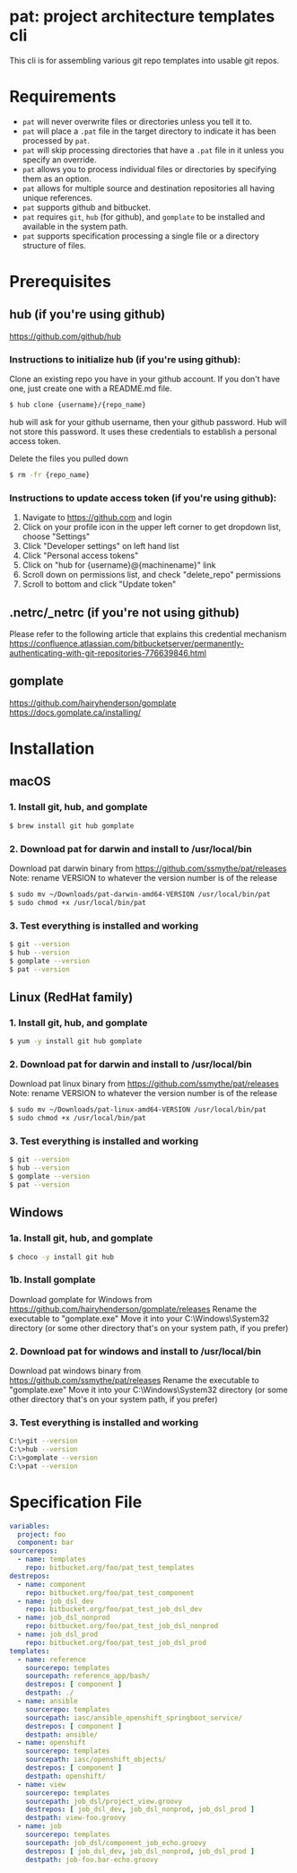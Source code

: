 # pat: project architecture templates cli
This cli is for assembling various git repo templates into usable git repos.

# Requirements
* `pat` will never overwrite files or directories unless you tell it to.
* `pat` will place a `.pat` file in the target directory to indicate it has been processed by `pat`.
* `pat` will skip processing directories that have a `.pat` file in it unless you specify an override.
* `pat` allows you to process individual files or directories by specifying them as an option.
* `pat` allows for multiple source and destination repositories all having unique references.
* `pat` supports github and bitbucket.
* `pat` requires `git`, `hub` (for github), and `gomplate` to be installed and available in the system path.
* `pat` supports specification processing a single file or a directory structure of files.

# Prerequisites
## hub (if you're using github)
https://github.com/github/hub

### Instructions to initialize hub (if you're using github):

Clone an existing repo you have in your github account.  If you don't have one, just create one with
a README.md file.
```bash
$ hub clone {username}/{repo_name}
```
hub will ask for your github username, then your github password.
Hub will not store this password.  It uses these credentials to establish
a personal access token.

Delete the files you pulled down
```bash
$ rm -fr {repo_name}
``` 

### Instructions to update access token (if you're using github): 
1. Navigate to https://github.com and login
2. Click on your profile icon in the upper left corner to get dropdown list, choose "Settings"
3. Click "Developer settings" on left hand list
4. Click "Personal access tokens"
5. Click on "hub for {username}@{machinename}" link
6. Scroll down on permissions list, and check "delete_repo" permissions
7. Scroll to bottom and click "Update token"

## .netrc/_netrc (if you're not using github)
Please refer to the following article that explains this credential mechanism
https://confluence.atlassian.com/bitbucketserver/permanently-authenticating-with-git-repositories-776639846.html

## gomplate
https://github.com/hairyhenderson/gomplate
https://docs.gomplate.ca/installing/

# Installation
## macOS
### 1. Install git, hub, and gomplate
```bash
$ brew install git hub gomplate
```

### 2. Download pat for darwin and install to /usr/local/bin
Download pat darwin binary from https://github.com/ssmythe/pat/releases
Note: rename VERSION to whatever the version number is of the release
```bash
$ sudo mv ~/Downloads/pat-darwin-amd64-VERSION /usr/local/bin/pat
$ sudo chmod +x /usr/local/bin/pat
```

### 3. Test everything is installed and working
```bash
$ git --version
$ hub --version
$ gomplate --version
$ pat --version
```

## Linux (RedHat family)
### 1. Install git, hub, and gomplate
```bash
$ yum -y install git hub gomplate
```

### 2. Download pat for darwin and install to /usr/local/bin
Download pat linux binary from https://github.com/ssmythe/pat/releases
Note: rename VERSION to whatever the version number is of the release
```bash
$ sudo mv ~/Downloads/pat-linux-amd64-VERSION /usr/local/bin/pat
$ sudo chmod +x /usr/local/bin/pat
```

### 3. Test everything is installed and working
```bash
$ git --version
$ hub --version
$ gomplate --version
$ pat --version
```

## Windows
### 1a. Install git, hub, and gomplate
```bash
$ choco -y install git hub
```

### 1b. Install gomplate
Download gomplate for Windows from https://github.com/hairyhenderson/gomplate/releases
Rename the executable to "gomplate.exe"
Move it into your C:\Windows\System32 directory (or some other directory that's on your system path, if you prefer)

### 2. Download pat for windows and install to /usr/local/bin
Download pat windows binary from https://github.com/ssmythe/pat/releases
Rename the executable to "gomplate.exe"
Move it into your C:\Windows\System32 directory (or some other directory that's on your system path, if you prefer)

### 3. Test everything is installed and working
```bash
C:\>git --version
C:\>hub --version
C:\>gomplate --version
C:\>pat --version
```

# Specification File
```yaml
variables:
  project: foo
  component: bar
sourcerepos:
  - name: templates
    repo: bitbucket.org/foo/pat_test_templates
destrepos:
  - name: component
    repo: bitbucket.org/foo/pat_test_component
  - name: job_dsl_dev
    repo: bitbucket.org/foo/pat_test_job_dsl_dev
  - name: job_dsl_nonprod
    repo: bitbucket.org/foo/pat_test_job_dsl_nonprod
  - name: job_dsl_prod
    repo: bitbucket.org/foo/pat_test_job_dsl_prod
templates:
  - name: reference
    sourcerepo: templates
    sourcepath: reference_app/bash/
    destrepos: [ component ]
    destpath: ./
  - name: ansible
    sourcerepo: templates
    sourcepath: iasc/ansible_openshift_springboot_service/
    destrepos: [ component ]
    destpath: ansible/
  - name: openshift
    sourcerepo: templates
    sourcepath: iasc/openshift_objects/
    destrepos: [ component ]
    destpath: openshift/
  - name: view
    sourcerepo: templates
    sourcepath: job_dsl/project_view.groovy
    destrepos: [ job_dsl_dev, job_dsl_nonprod, job_dsl_prod ]
    destpath: view-foo.groovy
  - name: job
    sourcerepo: templates
    sourcepath: job_dsl/component_job_echo.groovy
    destrepos: [ job_dsl_dev, job_dsl_nonprod, job_dsl_prod ]
    destpath: job-foo.bar-echo.groovy
```
